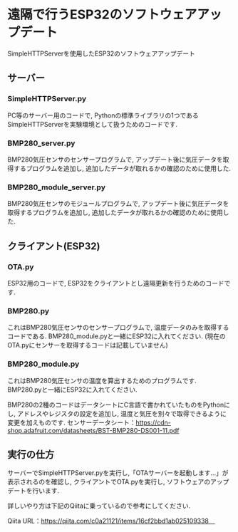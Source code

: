 # 遠隔で行うESP32のソフトウェアアップデート
SimpleHTTPServerを使用したESP32のソフトウェアアップデート

## サーバー

### SimpleHTTPServer.py
PC等のサーバー用のコードで, Pythonの標準ライブラリの1つであるSimpleHTTPServerを実験環境として扱うためのコードです.

### BMP280_server.py
BMP280気圧センサのセンサープログラムで, アップデート後に気圧データを取得するプログラムを追加し, 追加したデータが取れるかの確認のために使用した.


### BMP280_module_server.py
BMP280気圧センサのモジュールプログラムで, アップデート後に気圧データを取得するプログラムを追加し, 追加したデータが取れるかの確認のために使用した.



## クライアント(ESP32)

### OTA.py
ESP32用のコードで, ESP32をクライアントとし遠隔更新を行うためのコードです.

### BMP280.py
これはBMP280気圧センサのセンサープログラムで, 温度データのみを取得するコードである. BMP280_module.pyと一緒にESP32に入れてください.
(現在のOTA.pyにセンサーを取得するコードは記載していません)

### BMP280_module.py
これはBMP280気圧センサの温度を算出するためのプログラムです. BMP280.pyと一緒にESP32に入れてください.


BMP280の2種のコードはデータシートにC言語で書かれていたものをPythonにし, アドレスやレジスタの設定を追加し, 温度と気圧を別々で取得できるように変更を加えものです.
センサーデータシート：https://cdn-shop.adafruit.com/datasheets/BST-BMP280-DS001-11.pdf

## 実行の仕方
サーバーでSimpleHTTPServer.pyを実行し,「OTAサーバーを起動します...」が表示されるのを確認し, クライアントでOTA.pyを実行し, ソフトウェアのアップデートを行います.

詳しいやり方は下記のQiitaに乗っているので参考にしてください.

Qiita URL：https://qiita.com/c0a21121/items/16cf2bbd1ab025109338　
